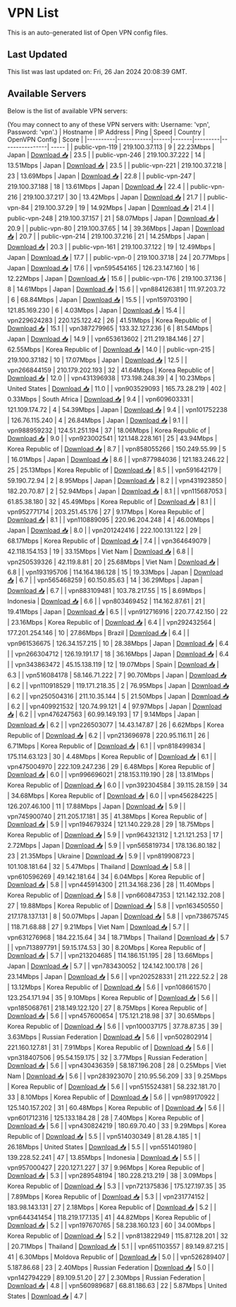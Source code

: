 # VPN List

This is an auto-generated list of Open VPN config files.

## Last Updated

This list was last updated on: Fri, 26 Jan 2024 20:08:39 GMT.

## Available Servers

Below is the list of available VPN servers:

(You may connect to any of these VPN servers with: Username: 'vpn', Password: 'vpn'.)
| Hostname | IP Address | Ping | Speed | Country | OpenVPN Config | Score |
|----------|------------|------|-------|---------|----------------| ----- |
| public-vpn-119 | 219.100.37.113 | 9 | 22.23Mbps | Japan | [Download 📥](./configs/server_0_JP.ovpn) | 23.5 |
| public-vpn-246 | 219.100.37.222 | 14 | 13.51Mbps | Japan | [Download 📥](./configs/server_1_JP.ovpn) | 23.5 |
| public-vpn-221 | 219.100.37.218 | 23 | 13.69Mbps | Japan | [Download 📥](./configs/server_2_JP.ovpn) | 22.8 |
| public-vpn-247 | 219.100.37.188 | 18 | 13.61Mbps | Japan | [Download 📥](./configs/server_3_JP.ovpn) | 22.4 |
| public-vpn-216 | 219.100.37.217 | 30 | 13.42Mbps | Japan | [Download 📥](./configs/server_4_JP.ovpn) | 21.7 |
| public-vpn-84 | 219.100.37.29 | 19 | 14.92Mbps | Japan | [Download 📥](./configs/server_5_JP.ovpn) | 21.4 |
| public-vpn-248 | 219.100.37.157 | 21 | 58.07Mbps | Japan | [Download 📥](./configs/server_6_JP.ovpn) | 20.9 |
| public-vpn-80 | 219.100.37.65 | 14 | 39.36Mbps | Japan | [Download 📥](./configs/server_7_JP.ovpn) | 20.7 |
| public-vpn-214 | 219.100.37.216 | 21 | 14.25Mbps | Japan | [Download 📥](./configs/server_8_JP.ovpn) | 20.3 |
| public-vpn-161 | 219.100.37.122 | 19 | 12.49Mbps | Japan | [Download 📥](./configs/server_9_JP.ovpn) | 17.7 |
| public-vpn-0 | 219.100.37.18 | 24 | 20.77Mbps | Japan | [Download 📥](./configs/server_10_JP.ovpn) | 17.6 |
| vpn595454165 | 126.23.147.160 | 16 | 12.22Mbps | Japan | [Download 📥](./configs/server_11_JP.ovpn) | 15.6 |
| public-vpn-176 | 219.100.37.136 | 8 | 14.61Mbps | Japan | [Download 📥](./configs/server_12_JP.ovpn) | 15.6 |
| vpn884126381 | 111.97.203.72 | 6 | 68.84Mbps | Japan | [Download 📥](./configs/server_13_JP.ovpn) | 15.5 |
| vpn159703190 | 121.85.169.230 | 6 | 4.03Mbps | Japan | [Download 📥](./configs/server_14_JP.ovpn) | 15.4 |
| vpn229624283 | 220.125.122.42 | 26 | 41.51Mbps | Korea Republic of | [Download 📥](./configs/server_15_KR.ovpn) | 15.1 |
| vpn387279965 | 133.32.127.236 | 6 | 81.54Mbps | Japan | [Download 📥](./configs/server_16_JP.ovpn) | 14.9 |
| vpn653613602 | 211.219.184.146 | 27 | 62.55Mbps | Korea Republic of | [Download 📥](./configs/server_17_KR.ovpn) | 14.0 |
| public-vpn-215 | 219.100.37.182 | 10 | 17.07Mbps | Japan | [Download 📥](./configs/server_18_JP.ovpn) | 12.5 |
| vpn266844159 | 210.179.202.193 | 32 | 41.64Mbps | Korea Republic of | [Download 📥](./configs/server_19_KR.ovpn) | 12.0 |
| vpn431396938 | 173.198.248.39 | 4 | 10.23Mbps | United States | [Download 📥](./configs/server_20_US.ovpn) | 11.0 |
| vpn903529093 | 165.73.28.219 | 402 | 0.33Mbps | South Africa | [Download 📥](./configs/server_21_ZA.ovpn) | 9.4 |
| vpn609603331 | 121.109.174.72 | 4 | 54.39Mbps | Japan | [Download 📥](./configs/server_22_JP.ovpn) | 9.4 |
| vpn101752238 | 126.76.115.240 | 4 | 26.84Mbps | Japan | [Download 📥](./configs/server_23_JP.ovpn) | 9.1 |
| vpn988959232 | 124.51.251.194 | 37 | 18.06Mbps | Korea Republic of | [Download 📥](./configs/server_24_KR.ovpn) | 9.0 |
| vpn923002541 | 121.148.228.161 | 25 | 43.94Mbps | Korea Republic of | [Download 📥](./configs/server_25_KR.ovpn) | 8.7 |
| vpn858055266 | 150.249.55.99 | 5 | 16.01Mbps | Japan | [Download 📥](./configs/server_26_JP.ovpn) | 8.6 |
| vpn877984036 | 121.183.246.22 | 25 | 25.13Mbps | Korea Republic of | [Download 📥](./configs/server_27_KR.ovpn) | 8.5 |
| vpn591642179 | 59.190.72.94 | 2 | 8.95Mbps | Japan | [Download 📥](./configs/server_28_JP.ovpn) | 8.2 |
| vpn431923850 | 182.20.70.87 | 2 | 52.94Mbps | Japan | [Download 📥](./configs/server_29_JP.ovpn) | 8.1 |
| vpn115687053 | 61.85.38.180 | 32 | 45.49Mbps | Korea Republic of | [Download 📥](./configs/server_30_KR.ovpn) | 8.1 |
| vpn952771714 | 203.251.45.176 | 27 | 9.17Mbps | Korea Republic of | [Download 📥](./configs/server_31_KR.ovpn) | 8.1 |
| vpn110889095 | 220.96.204.248 | 4 | 46.00Mbps | Japan | [Download 📥](./configs/server_32_JP.ovpn) | 8.0 |
| vpn201242416 | 222.100.131.122 | 29 | 68.17Mbps | Korea Republic of | [Download 📥](./configs/server_33_KR.ovpn) | 7.4 |
| vpn364649079 | 42.118.154.153 | 19 | 33.15Mbps | Viet Nam | [Download 📥](./configs/server_34_VN.ovpn) | 6.8 |
| vpn250539326 | 42.119.8.81 | 20 | 25.68Mbps | Viet Nam | [Download 📥](./configs/server_35_VN.ovpn) | 6.8 |
| vpn193195706 | 114.164.186.128 | 15 | 19.33Mbps | Japan | [Download 📥](./configs/server_36_JP.ovpn) | 6.7 |
| vpn565468259 | 60.150.85.63 | 14 | 36.29Mbps | Japan | [Download 📥](./configs/server_37_JP.ovpn) | 6.7 |
| vpn883109481 | 103.78.217.55 | 15 | 8.69Mbps | Indonesia | [Download 📥](./configs/server_38_ID.ovpn) | 6.6 |
| vpn803469452 | 114.162.87.61 | 21 | 19.41Mbps | Japan | [Download 📥](./configs/server_39_JP.ovpn) | 6.5 |
| vpn912716916 | 220.77.42.150 | 22 | 23.16Mbps | Korea Republic of | [Download 📥](./configs/server_40_KR.ovpn) | 6.4 |
| vpn292432564 | 177.201.254.146 | 10 | 27.86Mbps | Brazil | [Download 📥](./configs/server_41_BR.ovpn) | 6.4 |
| vpn961536675 | 126.34.157.215 | 10 | 28.38Mbps | Japan | [Download 📥](./configs/server_42_JP.ovpn) | 6.4 |
| vpn266304712 | 126.19.191.17 | 18 | 36.16Mbps | Japan | [Download 📥](./configs/server_43_JP.ovpn) | 6.4 |
| vpn343863472 | 45.15.138.119 | 12 | 19.07Mbps | Spain | [Download 📥](./configs/server_44_ES.ovpn) | 6.3 |
| vpn516084178 | 58.146.71.222 | 7 | 90.70Mbps | Japan | [Download 📥](./configs/server_45_JP.ovpn) | 6.2 |
| vpn110918529 | 119.171.218.35 | 2 | 76.95Mbps | Japan | [Download 📥](./configs/server_46_JP.ovpn) | 6.2 |
| vpn250504316 | 211.10.35.144 | 5 | 21.50Mbps | Japan | [Download 📥](./configs/server_47_JP.ovpn) | 6.2 |
| vpn409921532 | 120.74.99.121 | 4 | 97.97Mbps | Japan | [Download 📥](./configs/server_48_JP.ovpn) | 6.2 |
| vpn476247563 | 60.99.149.193 | 17 | 9.14Mbps | Japan | [Download 📥](./configs/server_49_JP.ovpn) | 6.2 |
| vpn226503077 | 14.43.147.87 | 26 | 6.62Mbps | Korea Republic of | [Download 📥](./configs/server_50_KR.ovpn) | 6.2 |
| vpn213696978 | 220.95.116.11 | 26 | 6.71Mbps | Korea Republic of | [Download 📥](./configs/server_51_KR.ovpn) | 6.1 |
| vpn818499834 | 175.114.63.123 | 30 | 4.48Mbps | Korea Republic of | [Download 📥](./configs/server_52_KR.ovpn) | 6.1 |
| vpn475004970 | 222.109.247.236 | 29 | 6.48Mbps | Korea Republic of | [Download 📥](./configs/server_53_KR.ovpn) | 6.0 |
| vpn996696021 | 218.153.119.190 | 28 | 13.81Mbps | Korea Republic of | [Download 📥](./configs/server_54_KR.ovpn) | 6.0 |
| vpn392304584 | 39.115.28.159 | 34 | 34.68Mbps | Korea Republic of | [Download 📥](./configs/server_55_KR.ovpn) | 6.0 |
| vpn456284225 | 126.207.46.100 | 11 | 17.88Mbps | Japan | [Download 📥](./configs/server_56_JP.ovpn) | 5.9 |
| vpn745900740 | 211.205.17.181 | 35 | 41.38Mbps | Korea Republic of | [Download 📥](./configs/server_57_KR.ovpn) | 5.9 |
| vpn194679324 | 121.140.229.28 | 29 | 18.75Mbps | Korea Republic of | [Download 📥](./configs/server_58_KR.ovpn) | 5.9 |
| vpn964321312 | 1.21.121.253 | 17 | 2.72Mbps | Japan | [Download 📥](./configs/server_59_JP.ovpn) | 5.9 |
| vpn565819734 | 178.136.80.182 | 23 | 21.35Mbps | Ukraine | [Download 📥](./configs/server_60_UA.ovpn) | 5.9 |
| vpn819908723 | 101.108.181.64 | 32 | 5.47Mbps | Thailand | [Download 📥](./configs/server_61_TH.ovpn) | 5.8 |
| vpn610596269 | 49.142.181.64 | 34 | 6.04Mbps | Korea Republic of | [Download 📥](./configs/server_62_KR.ovpn) | 5.8 |
| vpn445914300 | 211.34.168.236 | 28 | 11.40Mbps | Korea Republic of | [Download 📥](./configs/server_63_KR.ovpn) | 5.8 |
| vpn660847353 | 121.142.132.208 | 27 | 19.88Mbps | Korea Republic of | [Download 📥](./configs/server_64_KR.ovpn) | 5.8 |
| vpn163450550 | 217.178.137.131 | 8 | 50.07Mbps | Japan | [Download 📥](./configs/server_65_JP.ovpn) | 5.8 |
| vpn738675745 | 118.71.68.88 | 27 | 9.21Mbps | Viet Nam | [Download 📥](./configs/server_66_VN.ovpn) | 5.7 |
| vpn631276968 | 184.22.15.64 | 34 | 18.71Mbps | Thailand | [Download 📥](./configs/server_67_TH.ovpn) | 5.7 |
| vpn713897791 | 59.15.174.53 | 30 | 8.20Mbps | Korea Republic of | [Download 📥](./configs/server_68_KR.ovpn) | 5.7 |
| vpn213204685 | 114.186.151.195 | 28 | 13.66Mbps | Japan | [Download 📥](./configs/server_69_JP.ovpn) | 5.7 |
| vpn783430052 | 124.142.100.178 | 26 | 23.14Mbps | Japan | [Download 📥](./configs/server_70_JP.ovpn) | 5.6 |
| vpn202528331 | 211.222.52.2 | 28 | 13.12Mbps | Korea Republic of | [Download 📥](./configs/server_71_KR.ovpn) | 5.6 |
| vpn108661570 | 123.254.171.94 | 35 | 9.10Mbps | Korea Republic of | [Download 📥](./configs/server_72_KR.ovpn) | 5.6 |
| vpn185068761 | 218.149.122.120 | 27 | 8.75Mbps | Korea Republic of | [Download 📥](./configs/server_73_KR.ovpn) | 5.6 |
| vpn457600654 | 175.121.218.98 | 37 | 30.65Mbps | Korea Republic of | [Download 📥](./configs/server_74_KR.ovpn) | 5.6 |
| vpn100037175 | 37.78.87.35 | 39 | 3.63Mbps | Russian Federation | [Download 📥](./configs/server_75_RU.ovpn) | 5.6 |
| vpn502802914 | 221.160.127.81 | 31 | 7.91Mbps | Korea Republic of | [Download 📥](./configs/server_76_KR.ovpn) | 5.6 |
| vpn318407506 | 95.54.159.175 | 32 | 3.77Mbps | Russian Federation | [Download 📥](./configs/server_77_RU.ovpn) | 5.6 |
| vpn430436359 | 58.187.196.208 | 28 | 0.25Mbps | Viet Nam | [Download 📥](./configs/server_78_VN.ovpn) | 5.6 |
| vpn283923070 | 210.95.56.209 | 33 | 9.25Mbps | Korea Republic of | [Download 📥](./configs/server_79_KR.ovpn) | 5.6 |
| vpn515524381 | 58.232.181.70 | 33 | 8.10Mbps | Korea Republic of | [Download 📥](./configs/server_80_KR.ovpn) | 5.6 |
| vpn989170922 | 125.140.157.202 | 31 | 60.48Mbps | Korea Republic of | [Download 📥](./configs/server_81_KR.ovpn) | 5.6 |
| vpn601712316 | 125.133.184.28 | 28 | 7.40Mbps | Korea Republic of | [Download 📥](./configs/server_82_KR.ovpn) | 5.6 |
| vpn430824219 | 180.69.70.40 | 33 | 9.29Mbps | Korea Republic of | [Download 📥](./configs/server_83_KR.ovpn) | 5.5 |
| vpn514030349 | 81.28.4.185 | 1 | 26.18Mbps | United States | [Download 📥](./configs/server_84_US.ovpn) | 5.5 |
| vpn551401980 | 139.228.52.241 | 47 | 13.85Mbps | Indonesia | [Download 📥](./configs/server_85_ID.ovpn) | 5.5 |
| vpn957000427 | 220.127.1.227 | 37 | 9.96Mbps | Korea Republic of | [Download 📥](./configs/server_86_KR.ovpn) | 5.3 |
| vpn289548194 | 180.228.213.219 | 38 | 3.09Mbps | Korea Republic of | [Download 📥](./configs/server_87_KR.ovpn) | 5.3 |
| vpn721375836 | 175.127.197.35 | 35 | 7.89Mbps | Korea Republic of | [Download 📥](./configs/server_88_KR.ovpn) | 5.3 |
| vpn231774152 | 183.98.143.131 | 27 | 2.18Mbps | Korea Republic of | [Download 📥](./configs/server_89_KR.ovpn) | 5.2 |
| vpn644341454 | 118.219.177.135 | 41 | 44.82Mbps | Korea Republic of | [Download 📥](./configs/server_90_KR.ovpn) | 5.2 |
| vpn197670765 | 58.238.160.123 | 60 | 34.00Mbps | Korea Republic of | [Download 📥](./configs/server_91_KR.ovpn) | 5.2 |
| vpn813822949 | 115.87.128.201 | 32 | 20.71Mbps | Thailand | [Download 📥](./configs/server_92_TH.ovpn) | 5.1 |
| vpn651103557 | 89.149.87.215 | 41 | 6.30Mbps | Moldova Republic of | [Download 📥](./configs/server_93_MD.ovpn) | 5.0 |
| vpn526289407 | 5.187.86.68 | 23 | 2.40Mbps | Russian Federation | [Download 📥](./configs/server_94_RU.ovpn) | 5.0 |
| vpn142794229 | 89.109.51.20 | 27 | 2.30Mbps | Russian Federation | [Download 📥](./configs/server_95_RU.ovpn) | 4.8 |
| vpn560989687 | 68.81.186.63 | 22 | 5.87Mbps | United States | [Download 📥](./configs/server_96_US.ovpn) | 4.7 |

